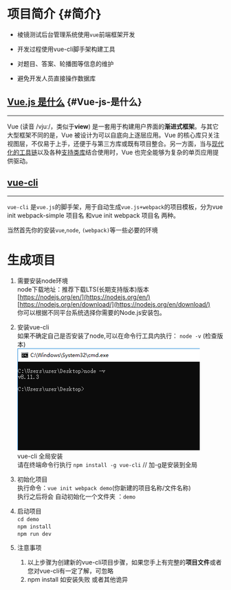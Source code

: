 # 项目简介 {#简介}

* 棱镜测试后台管理系统使用`vue`前端框架开发

* 开发过程使用vue-cli脚手架构建工具

* 对题目、答案、轮播图等信息的维护

* 避免开发人员直接操作数据库

## [Vue.js 是什么](https://cn.vuejs.org/v2/guide/#Vue-js-是什么) {#Vue-js-是什么}

---

Vue \(读音 /vjuː/，类似于**view**\) 是一套用于构建用户界面的**渐进式框架**。与其它大型框架不同的是，Vue 被设计为可以自底向上逐层应用。Vue 的核心库只关注视图层，不仅易于上手，还便于与第三方库或既有项目整合。另一方面，当与[现代化的工具链](https://cn.vuejs.org/v2/guide/single-file-components.html)以及各种[支持类库](https://github.com/vuejs/awesome-vue#libraries--plugins)结合使用时，Vue 也完全能够为复杂的单页应用提供驱动。

## [vue-cli](https://blog.csdn.net/qq_35574915/article/details/76060997)

---

`vue-cli` 是`vue.js`的脚手架，用于自动生成`vue.js+webpack`的项目模板，分为vue init webpack-simple 项目名 和vue init webpack 项目名 两种。

当然首先你的安装`vue`,`node`, `(webpack)`等一些必要的环境

# 生成项目

1. 需要安装node环境  
   node下载地址：推荐下载LTS\(长期支持版本\)版本  
   [https://nodejs.org/en/](https://nodejs.org/en/)  
   [https://nodejs.org/en/download/](https://nodejs.org/en/download/)  
   你可以根据不同平台系统选择你需要的Node.js安装包。

2. 安装vue-cli  
   如果不确定自己是否安装了node,可以在命令行工具内执行： `node -v`  \(检查版本\)  
   ![](/assets/import.png)  
   vue-cli 全局安装  
   请在终端命令行执行 `npm install -g vue-cli`    // 加-g是安装到全局

3. 初始化项目  
   执行命令：`vue init webpack demo`\(你新建的项目名称/文件名称\)  
   执行之后将会 自动初始化一个文件夹 ：`demo`

4. 启动项目  
   `cd demo`  
   `npm install`  
   `npm run dev`

5. 注意事项

   1. 以上步骤为创建新的vue-cli项目步骤，如果您手上有完整的**项目文件**或者您对vue-cli有一定了解，可忽略
   2. npm install 如安装失败 或者其他诡异




